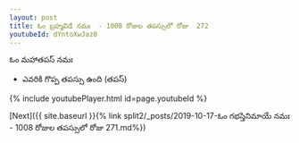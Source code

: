 ```yaml
---
layout: post
title: ఓం బ్రహ్మవిడే నమః  - 1008 రోజుల తపస్సులో రోజు  272
youtubeId: dYntoXwJaz0
---
```

 
 
 ఓం మహాతపస్ నమః  
 
 -  ఎవరికి గొప్ప తపస్సు ఉంది (తపస్) 
 
  
 
  
 
 
 
 
 
 


{% include youtubePlayer.html id=page.youtubeId %}
 
[Next]({{ site.baseurl }}{% link  split2/_posts/2019-10-17-ఓం గభస్తినిమాయే నమః  - 1008 రోజుల తపస్సులో రోజు  271.md%})
 
